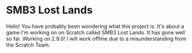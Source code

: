 # SMB3 Lost Lands
Hello! You have probably been wondering what this project is. It's about a game I'm working on on Scratch called SMB3 Lost Lands. It has gone well so far. Working on 2.9.0! I will work offline due to a misunderstanding from the Scratch Team.

